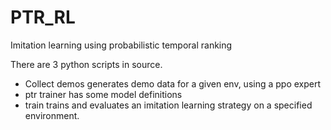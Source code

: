 # PTR_RL
Imitation learning using probabilistic temporal ranking

There are 3 python scripts in source. 

* Collect demos generates demo data for a given env, using a ppo expert
* ptr trainer has some model definitions
* train trains and evaluates an imitation learning strategy on a specified environment.
